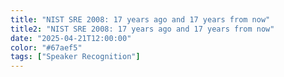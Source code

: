 ```yaml
---
title: "NIST SRE 2008: 17 years ago and 17 years from now"
title2: "NIST SRE 2008: 17 years ago and 17 years from now"
date: "2025-04-21T12:00:00"
color: "#67aef5"
tags: ["Speaker Recognition"]
---
```


